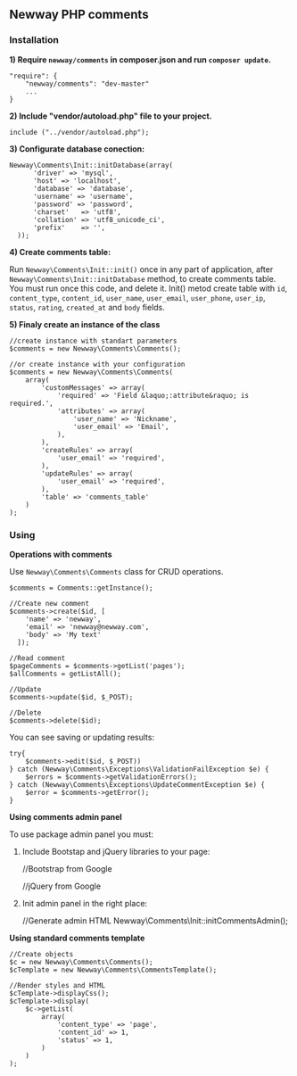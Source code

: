 ## Newway PHP comments

### Installation

**1) Require `newway/comments` in composer.json and run `composer update`.**

    "require": {
        "newway/comments": "dev-master"
        ...
    }
  
**2) Include "vendor/autoload.php" file to your project.**

    include ("../vendor/autoload.php");
  
**3) Configurate database conection:**

    Newway\Comments\Init::initDatabase(array(
          'driver' => 'mysql',
          'host' => 'localhost',
          'database' => 'database',
          'username' => 'username',
          'password' => 'password',
          'charset'   => 'utf8',
          'collation' => 'utf8_unicode_ci',
          'prefix'    => '',
      ));

**4) Create comments table:**

Run `Newway\Comments\Init::init()` once in any part of application, after `Newway\Comments\Init::initDatabase` method, to create comments table. You must run once this code, and delete it.
Init() metod create table with `id`, `content_type`, `content_id`, `user_name`, `user_email`, `user_phone`, `user_ip`, `status`, `rating`, `created_at` and `body` fields.

**5) Finaly create an instance of the class**

    //create instance with standart parameters
    $comments = new Newway\Comments\Comments();
    
    //or create instance with your configuration
    $comments = new Newway\Comments\Comments(
        array(
            'customMessages' => array(
                'required' => 'Field &laquo;:attribute&raquo; is required.',
                'attributes' => array(
                    'user_name' => 'Nickname',
                    'user_email' => 'Email',
                ),
            ),
            'createRules' => array(
                'user_email' => 'required',
            ),
            'updateRules' => array(
                'user_email' => 'required',
            ),
            'table' => 'comments_table'
        )
    );


### Using

**Operations with comments**

Use `Newway\Comments\Comments` class for CRUD operations.
    
    $comments = Comments::getInstance();
    
    //Create new comment
    $comments->create($id, [
        'name' => 'newway',
        'email' => 'newway@newway.com',
        'body' => 'My text'
      ]);
    
    //Read comment
    $pageComments = $comments->getList('pages');
    $allComments = getListAll();

    //Update
    $comments->update($id, $_POST);

    //Delete
    $comments->delete($id);

You can see saving or updating results: 

    try{
        $comments->edit($id, $_POST))
    } catch (Newway\Comments\Exceptions\ValidationFailException $e) {
        $errors = $comments->getValidationErrors();
    } catch (Newway\Comments\Exceptions\UpdateCommentException $e) {
        $error = $comments->getError();
    }

**Using comments admin panel**

To use package admin panel you must:

1) Include Bootstap and jQuery libraries to your page:

    //Bootstrap from Google
    <link href="dist/css/bootstrap.min.css" rel="stylesheet">
    <link href="dist/css/bootstrap-theme.min.css" rel="stylesheet">
    <link href="dist/js/bootstrap.min.js" rel="stylesheet">
    //jQuery from Google
    <script src="//ajax.googleapis.com/ajax/libs/jquery/1.11.1/jquery.min.js"></script>

2) Init admin panel in the right place:

    //Generate admin HTML
    Newway\Comments\Init::initCommentsAdmin();

**Using standard comments template**

    //Create objects
    $c = new Newway\Comments\Comments();
    $cTemplate = new Newway\Comments\CommentsTemplate();

    //Render styles and HTML
    $cTemplate->displayCss();
    $cTemplate->display(
        $c->getList(
            array(
                'content_type' => 'page',
                'content_id' => 1,
                'status' => 1,
            )
        )
    );